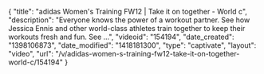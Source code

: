 {
    "title": "adidas Women's Training FW12 | Take it on together - World c",
    "description": "Everyone knows the power of a workout partner. See how Jessica Ennis and other world-class athletes train together to keep their workouts fresh and fun. See ...",
    "videoid": "154194",
    "date_created": "1398106873",
    "date_modified": "1418181300",
    "type": "captivate",
    "layout": "video",
    "url": "\/v\/adidas-women-s-training-fw12-take-it-on-together-world-c\/154194"
}